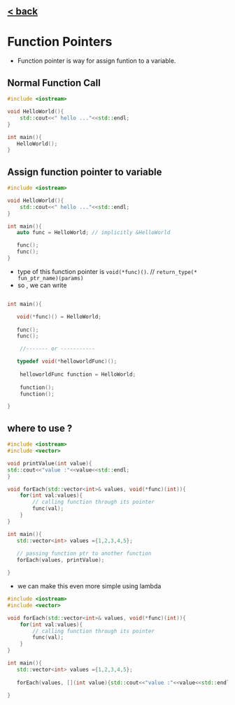 ## [< back](../../Index.md)   
# Function Pointers

- Function pointer is way for assign funtion to a variable.

## Normal Function Call

```c++
#include <iostream>

void HelloWorld(){
    std::cout<<" hello ..."<<std::endl;
}

int main(){
   HelloWorld();
}
```

## Assign function pointer to variable

```c++
#include <iostream>

void HelloWorld(){
    std::cout<<" hello ..."<<std::endl;
}

int main(){
   auto func = HelloWorld; // implicitly &HelloWorld

   func();
   func();
}
```
- type of this function pointer is `void(*func)()`. // `return_type(* fun_ptr_name)(params)`
- so , we can write 

```c++

int main(){

   void(*func)() = HelloWorld;
   
   func();
   func();

    //------- or -----------

   typedef void(*helloworldFunc)();
    
    helloworldFunc function = HelloWorld;
   
    function();
    function();

}
```

## where to use ?

```c++
#include <iostream>
#include <vector>

void printValue(int value){
std::cout<<"value :"<<value<<std::endl;
}

void forEach(std::vector<int>& values, void(*func)(int)){
    for(int val:values){
        // calling function through its pointer
        func(val);
    }
}

int main(){
   std::vector<int> values ={1,2,3,4,5};
   
   // passing function ptr to another function
   forEach(values, printValue);

}
```

- we can make this even more simple using lambda 

```c++
#include <iostream>
#include <vector>

void forEach(std::vector<int>& values, void(*func)(int)){
    for(int val:values){
        // calling function through its pointer
        func(val);
    }
}

int main(){
   std::vector<int> values ={1,2,3,4,5};
   
   forEach(values, [](int value){std::cout<<"value :"<<value<<std::endl;});

}
```


